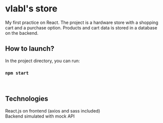 # vlabl's store
My first practice on React. The project is a hardware store with a shopping cart and a purchase option. Products and cart data is stored in a database on the backend.

## How to launch?
In the project directory, you can run:
### `npm start`
<br>

## Technologies
React.js on frontend (axios and sass included)
<br>
Backend simulated with mock API